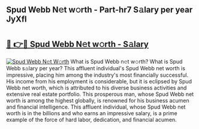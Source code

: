 ## Spud Webb N𝚎t w𝚘rth - Part-hr7 S𝚊lary per year JyXfl

# <h2><a href="http://gc21qtl.nevu.top/?p=Spud+Webb">🔗 👉🔴 Spud Webb N𝚎t w𝚘rth - S𝚊lary</a></h2>

[![Spud Webb N𝚎t W𝚘rth](https://i.imgur.com/Oavwk0R.jpeg)](http://gc21qtl.nevu.top/?p=Spud+Webb)
What is Spud Webb n𝚎t w𝚘rth? What is Spud Webb s𝚊lary per year?
This affluent individual's Spud Webb net worth is impressive, placing him among the industry's most financially successful. His income from his employment is considerable, but it is eclipsed by Spud Webb net worth, which is attributed to his diverse business activities and extensive real estate portfolio. This prosperous man, whose Spud Webb net worth is among the highest globally, is renowned for his business acumen and financial intelligence. This affluent individual, whose Spud Webb net worth is in the billions and who earns an impressive salary, is a prime example of the force of hard labor, dedication, and financial acumen.
